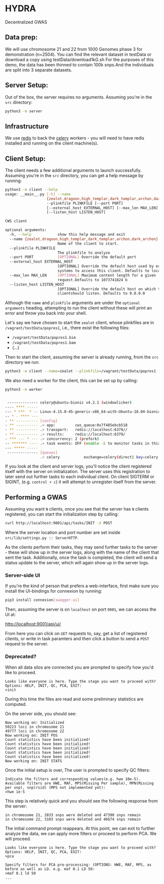 # HYDRA
Decentralized GWAS

## Data prep:

We will use chromosome 21 and 22 from 1000 Genomes phase 3 for demonstration (n=2504). You can find the relevant dataset in testData or 
download a copy using testData/download1kG.sh For the purposes of this demo, the data has been thinned to contain 100k snps.And the individuals are split into 3 separate datasets. 



## Server Setup:
Out of the box, the server requires no arguments.  Assuming you're in the `src`
directory:
```bash
python3 -m server
```

## Infrastructure
We use [redis](redis.io) to back the [celery](http://www.celeryproject.org/) workers - you
will need to have redis installed and running on the client machine(s).


## Client Setup:
The client needs a few additional arguments to launch successfully.  Assuming 
you're in the `src` directory, you can get a help message by running: 
```bash
python3 -m client --help
usage: __main__.py [-h] --name
                   {zealot,dragoon,high_templar,dark_templar,archon,dark_archon}
                   --plinkfile PLINKFILE [--port PORT]
                   [--external_host EXTERNAL_HOST] [--max_len MAX_LEN]
                   [--listen_host LISTEN_HOST]

CWS client

optional arguments:
  -h, --help            show this help message and exit
  --name {zealot,dragoon,high_templar,dark_templar,archon,dark_archon}
                        Name of the client to start.
  --plinkfile PLINKFILE
                        The plinkfile to analyze
  --port PORT           [OPTIONAL] Override the default port
  --external_host EXTERNAL_HOST
                        [OPTIONAL] Override the default host used by external
                        systems to access this client. Defaults to localhost
  --max_len MAX_LEN     [OPTIONAL] Maximum content length for a given
                        request.Defaults to 1073741824 b
  --listen_host LISTEN_HOST
                        [OPTIONAL] Override the default host on which this
                        clientshould listen. Defaults to 0.0.0.0
```
Although the `name` and `plinkfile` arguments are under the `optional arguments`
heading, attempting to run the client without these will print an error and throw
you back into your shell.

Let's say we have chosen to start the `zealot` client, whose plinkfiles are in
`/vagrant/testData/popres1`, i.e., there exist the following files:
 
 * `/vagrant/testData/popres1.bim`
 * `/vagrant/testData/popres1.bam`
 * (...)

Then to start the client, assuming the server is already running, from the `src` 
directory we run:

```bash
python3 -m client --name=zealot --plinkfile=/vagrant/testData/popres1
```

We also need a worker for the client, this can be set up by calling:

```bash
python3 -m worker


 -------------- celery@ubuntu-bionic v4.2.1 (windowlicker)
---- **** -----
--- * ***  * -- Linux-4.15.0-45-generic-x86_64-with-Ubuntu-18.04-bionic 2019-02-18 19:37:24
-- * - **** ---
- ** ---------- [config]
- ** ---------- .> app:         cws_queue:0x7f485ebcb518
- ** ---------- .> transport:   redis://localhost:6379//
- ** ---------- .> results:     redis://localhost:6379/
- *** --- * --- .> concurrency: 2 (prefork)
-- ******* ---- .> task events: OFF (enable -E to monitor tasks in this worker)
--- ***** -----
 -------------- [queues]
                .> celery           exchange=celery(direct) key=celery
```

If you look at the client and server logs, you'll notice the client registered 
itself with the server on initialization.  The server uses this registration to
later send out further tasks to each individual client.  On client SIGTERM or SIGINT,
(e.g. `control + c`) it will attempt to unregister itself from the server.

## Performing a GWAS
Assuming you want `N` clients, once you see that the server has `N` clients registered,
you can start the initialization step by calling:

```bash
curl http://localhost:9001/api/tasks/INIT -X POST
``` 

Where the server location and port number are set inside `src/lib/settings.py :: ServerHTTP`.

As the clients perform their tasks, they may send further tasks to the server - these 
will show up in the server logs, along with the name of the client that sent the task.
Additionally, once the task is completed, the client will send a status update to the
server, which will again show up in the server logs.  


### Server-side UI
If you're the kind of person that prefers a web-interface, first make sure you install
the UI-bindings for connexion by running:

```bash
pip3 install connexion[swagger-ui]
```

Then, assuming the server is on `localhost` on port `9001`, we can access the UI at:

[http://localhost:9001/api/ui/](http://localhost:9001/api/ui/)

From here you can click on `GET` requests to, say, get a list of registered clients,
or write in task paramters and then click a button to send a `POST` request to the
server.

### Deprecated?
When all data silos are connected you are prompted to specify how you'd like to proceed. 

`Looks like everyone is here. Type the stage you want to proceed with? Options: HELP, INIT, QC, PCA, EXIT:`  
`>init` 

During this time the files are read and some preliminary statistics are computed.

On the server side, you should see:  
```  
Now working on: Initialized  
50223 loci in chromosome 21  
49777 loci in chromosome 22  
Now working on: INIT POS  
Count statistics have been initialized!  
Count statistics have been initialized!  
Count statistics have been initialized!  
Count statistics have been initialized!  
Count statistics have been initialized!  
Now working on: INIT STATS
```

Once the initial setup is over, The user is prompted to specify QC filters:

```
Indicate the filters and corresponding values(e.g. hwe 10e-5). Available filters are HWE, MAF, MPS(Missing Per sample), MPN(Missing per snp), snp(rsid) (MPS not implemented yet):  
>hwe 1e-5
```

This step is relatively quick and you should see the following response from the server: 

```
in chromosome 21, 2833 snps were deleted and 47390 snps remain  
in chromosome 22, 3103 snps were deleted and 46674 snps remain
```

The initial command prompt reappears. At this point, we can exit to further analyze the data, we can apply more filters or proceed to perform PCA. We will proceed.

```
Looks like everyone is here. Type the stage you want to proceed with? Options: HELP, INIT, QC, PCA, EXIT:  
>pca

Specify filters for PCA pre-processing: (OPTIONS: HWE, MAF, MPS, as before as well as LD. e.g. maf 0.1 LD 50:  
>maf 0.1 ld 50
...
```
